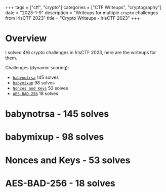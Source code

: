 +++ 
tags = ["ctf", "crypto"] 
categories = ["CTF Writeups", "cryptography"] 
date = "2023-1-9" 
description = "Writeups for multiple `crypto` challenges from IrisCTF 2023" 
title = "Crypto Writeups - IrisCTF 2023"
+++

# Overview

I solved 4/6 crypto challenges in IrisCTF 2023, here are the writeups for them.

Challenges (dynamic scoring):
- [`babynotrsa`](#babynotrsa---145-solves) 145 solves
- [`babymixup`](#babymixup---98-solves) 98 solves
- [`Nonces and Keys`](#nonces-and-keys---53-solves) 53 solves
- [`AES-BAD-256`](#aes-bad-256---18-solves) 18 solves

# babynotrsa - 145 solves

# babymixup - 98 solves

# Nonces and Keys - 53 solves

# AES-BAD-256 - 18 solves
